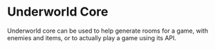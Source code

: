 # Underworld Core

Underworld core can be used to help generate rooms for a game, with enemies and items, or to actually play a game using its API.
